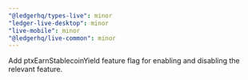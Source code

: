 ```yaml
---
"@ledgerhq/types-live": minor
"ledger-live-desktop": minor
"live-mobile": minor
"@ledgerhq/live-common": minor
---
```


Add ptxEarnStablecoinYield feature flag for enabling and disabling the relevant feature.
